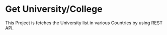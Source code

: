 # Get University/College
This Project is fetches the University list in various Countries by using REST API.
